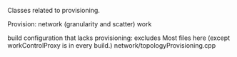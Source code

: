 Classes related to provisioning.

Provision:
      network (granularity and scatter)
      work
      
build configuration that lacks provisioning:  excludes
     Most files here (except workControlProxy is in every build.)
     network/topologyProvisioning.cpp